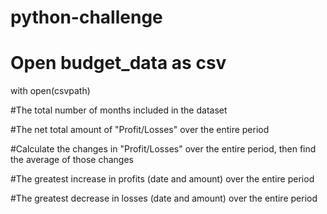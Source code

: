 # python-challenge
# Open budget_data as csv
with open(csvpath)






#The total number of months included in the dataset


#The net total amount of "Profit/Losses" over the entire period

#Calculate the changes in "Profit/Losses" over the entire period, then find the average of those changes

#The greatest increase in profits (date and amount) over the entire period

#The greatest decrease in losses (date and amount) over the entire period